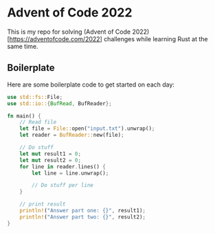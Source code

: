 # Advent of Code 2022
This is my repo for solving (Advent of Code 2022)[https://adventofcode.com/2022] challenges while learning Rust at the same time.

## Boilerplate
Here are some boilerplate code to get started on each day:
```rust
use std::fs::File;
use std::io::{BufRead, BufReader};

fn main() {
    // Read file
    let file = File::open("input.txt").unwrap();
    let reader = BufReader::new(file);

    // Do stuff
    let mut result1 = 0;
    let mut result2 = 0;
    for line in reader.lines() {
        let line = line.unwrap();

        // Do stuff per line
    }

    // print result
    println!("Answer part one: {}", result1);
    println!("Answer part two: {}", result2);
}
```